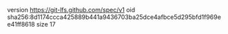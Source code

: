 version https://git-lfs.github.com/spec/v1
oid sha256:8d1174ccca425889b441a9436703ba25dce4afbce5d295bfd1f969ee41ff8618
size 17
